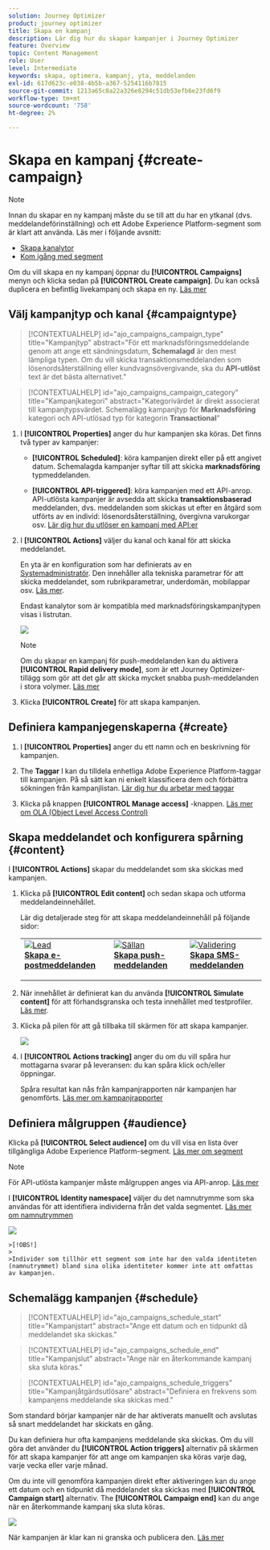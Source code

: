 ```yaml
---
solution: Journey Optimizer
product: journey optimizer
title: Skapa en kampanj
description: Lär dig hur du skapar kampanjer i Journey Optimizer
feature: Overview
topic: Content Management
role: User
level: Intermediate
keywords: skapa, optimera, kampanj, yta, meddelanden
exl-id: 617d623c-e038-4b5b-a367-5254116b7815
source-git-commit: 1213a65c8a22a326e8294c51db53efb6e23fd6f9
workflow-type: tm+mt
source-wordcount: '758'
ht-degree: 2%

---
```


# Skapa en kampanj {#create-campaign}

>[!NOTE]
>
>Innan du skapar en ny kampanj måste du se till att du har en ytkanal (dvs. meddelandeförinställning) och ett Adobe Experience Platform-segment som är klart att använda. Läs mer i följande avsnitt:
>
>* [Skapa kanalytor](../configuration/channel-surfaces.md)
>* [Kom igång med segment](../segment/about-segments.md)


Om du vill skapa en ny kampanj öppnar du **[!UICONTROL Campaigns]** menyn och klicka sedan på **[!UICONTROL Create campaign]**. Du kan också duplicera en befintlig livekampanj och skapa en ny. [Läs mer](modify-stop-campaign.md#duplicate)

## Välj kampanjtyp och kanal {#campaigntype}

>[!CONTEXTUALHELP]
>id="ajo_campaigns_campaign_type"
>title="Kampanjtyp"
>abstract="För ett marknadsföringsmeddelande genom att ange ett sändningsdatum, **Schemalagd** är den mest lämpliga typen. Om du vill skicka transaktionsmeddelanden som lösenordsåterställning eller kundvagnsövergivande, ska du **API-utlöst** text är det bästa alternativet."

>[!CONTEXTUALHELP]
>id="ajo_campaigns_campaign_category"
>title="Kampanjkategori"
>abstract="Kategorivärdet är direkt associerat till kampanjtypsvärdet. Schemalägg kampanjtyp för **Marknadsföring** kategori och API-utlösad typ för kategorin **Transactional**"

1. I **[!UICONTROL Properties]** anger du hur kampanjen ska köras. Det finns två typer av kampanjer:

   * **[!UICONTROL Scheduled]**: köra kampanjen direkt eller på ett angivet datum. Schemalagda kampanjer syftar till att skicka **marknadsföring** typmeddelanden.

   * **[!UICONTROL API-triggered]**: köra kampanjen med ett API-anrop. API-utlösta kampanjer är avsedda att skicka **transaktionsbaserad** meddelanden, dvs. meddelanden som skickas ut efter en åtgärd som utförts av en individ: lösenordsåterställning, övergivna varukorgar osv. [Lär dig hur du utlöser en kampanj med API:er](api-triggered-campaigns.md)

1. I **[!UICONTROL Actions]** väljer du kanal och kanal för att skicka meddelandet.

   En yta är en konfiguration som har definierats av en [Systemadministratör](../start/path/administrator.md). Den innehåller alla tekniska parametrar för att skicka meddelandet, som rubrikparametrar, underdomän, mobilappar osv. [Läs mer](../configuration/channel-surfaces.md).

   Endast kanalytor som är kompatibla med marknadsföringskampanjtypen visas i listrutan.

   ![](assets/create-campaign-action.png)

   >[!NOTE]
   >
   >Om du skapar en kampanj för push-meddelanden kan du aktivera **[!UICONTROL Rapid delivery mode]**, som är ett Journey Optimizer-tillägg som gör att det går att skicka mycket snabba push-meddelanden i stora volymer. [Läs mer](../push/create-push.md#rapid-delivery)

1. Klicka **[!UICONTROL Create]** för att skapa kampanjen.

## Definiera kampanjegenskaperna {#create}

1. I **[!UICONTROL Properties]** anger du ett namn och en beskrivning för kampanjen.

   <!--To test the content of your message, toggle the **[!UICONTROL Content experiment]** option on. This allows you to test multiple variables of a delivery on populations samples, in order to define which treatment has the biggest impact on the targeted population.[Learn more about content experiment](../campaigns/content-experiment.md).-->

1. The **Taggar** I kan du tilldela enhetliga Adobe Experience Platform-taggar till kampanjen. På så sätt kan ni enkelt klassificera dem och förbättra sökningen från kampanjlistan. [Lär dig hur du arbetar med taggar](../start/search-filter-categorize.md#tags)

1. Klicka på knappen **[!UICONTROL Manage access]** -knappen. [Läs mer om OLA (Object Level Access Control)](../administration/object-based-access.md)

## Skapa meddelandet och konfigurera spårning {#content}

I **[!UICONTROL Actions]** skapar du meddelandet som ska skickas med kampanjen.

1. Klicka på **[!UICONTROL Edit content]** och sedan skapa och utforma meddelandeinnehållet.

   Lär dig detaljerade steg för att skapa meddelandeinnehåll på följande sidor:

   <table style="table-layout:fixed">
    <tr style="border: 0;">
    <td>
    <a href="../email/create-email.md">
    <img alt="Lead" src="../assets/do-not-localize/email.jpg">
    </a>
    <div><a href="../email/create-email.md"><strong>Skapa e-postmeddelanden</strong>
    </div>
    <p>
    </td>
    <td>
    <a href="../push/create-push.md">
      <img alt="Sällan" src="../assets/do-not-localize/push.jpg">
    </a>
    <div>
    <a href="../push/create-push.md"><strong>Skapa push-meddelanden</strong></a>
    </div>
    <p>
    </td>
    <td>
    <a href="../sms/create-sms.md">
      <img alt="Validering" src="../assets/do-not-localize/sms.jpg">
    </a>
    <div>
    <a href="../sms/create-sms.md"><strong>Skapa SMS-meddelanden</strong></a>
    </div>
    <p>
    </td>
    </tr>
    </table>

1. När innehållet är definierat kan du använda **[!UICONTROL Simulate content]** för att förhandsgranska och testa innehållet med testprofiler. [Läs mer](../email/preview.md).

1. Klicka på pilen för att gå tillbaka till skärmen för att skapa kampanjer.

   ![](assets/create-campaign-design.png)

1. I **[!UICONTROL Actions tracking]** anger du om du vill spåra hur mottagarna svarar på leveransen: du kan spåra klick och/eller öppningar.

   Spåra resultat kan nås från kampanjrapporten när kampanjen har genomförts. [Läs mer om kampanjrapporter](../reports/campaign-global-report.md)

## Definiera målgruppen {#audience}

Klicka på **[!UICONTROL Select audience]** om du vill visa en lista över tillgängliga Adobe Experience Platform-segment. [Läs mer om segment](../segment/about-segments.md)

>[!NOTE]
>
>För API-utlösta kampanjer måste målgruppen anges via API-anrop. [Läs mer](api-triggered-campaigns.md)

I **[!UICONTROL Identity namespace]** väljer du det namnutrymme som ska användas för att identifiera individerna från det valda segmentet. [Läs mer om namnutrymmen](../event/about-creating.md#select-the-namespace)

![](assets/create-campaign-namespace.png)

    >[!OBS!]
    >
    >Individer som tillhör ett segment som inte har den valda identiteten (namnutrymmet) bland sina olika identiteter kommer inte att omfattas av kampanjen.

<!--If you are are creating an API-triggered campaign, the **[!UICONTROL cURL request]** section allows you to retrieve the **[!UICONTROL Campaign ID]** to use in the API call. [Learn more](api-triggered-campaigns.md)-->

## Schemalägg kampanjen {#schedule}

>[!CONTEXTUALHELP]
>id="ajo_campaigns_schedule_start"
>title="Kampanjstart"
>abstract="Ange ett datum och en tidpunkt då meddelandet ska skickas."

>[!CONTEXTUALHELP]
>id="ajo_campaigns_schedule_end"
>title="Kampanjslut"
>abstract="Ange när en återkommande kampanj ska sluta köras."

>[!CONTEXTUALHELP]
>id="ajo_campaigns_schedule_triggers"
>title="Kampanjåtgärdsutlösare"
>abstract="Definiera en frekvens som kampanjens meddelande ska skickas med."

Som standard börjar kampanjer när de har aktiverats manuellt och avslutas så snart meddelandet har skickats en gång.

Du kan definiera hur ofta kampanjens meddelande ska skickas. Om du vill göra det använder du **[!UICONTROL Action triggers]** alternativ på skärmen för att skapa kampanjer för att ange om kampanjen ska köras varje dag, varje vecka eller varje månad.

Om du inte vill genomföra kampanjen direkt efter aktiveringen kan du ange ett datum och en tidpunkt då meddelandet ska skickas med **[!UICONTROL Campaign start]** alternativ. The **[!UICONTROL Campaign end]** kan du ange när en återkommande kampanj ska sluta köras.

![](assets/create-campaign-schedule.png)

När kampanjen är klar kan ni granska och publicera den. [Läs mer](review-activate-campaign.md)
